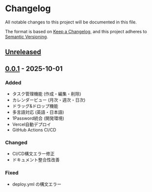 # Changelog

All notable changes to this project will be documented in this file.

The format is based on [Keep a Changelog](https://keepachangelog.com/en/1.0.0/),
and this project adheres to [Semantic Versioning](https://semver.org/spec/v2.0.0.html).

## [Unreleased]

## [0.0.1] - 2025-10-01

### Added
- タスク管理機能 (作成・編集・削除)
- カレンダービュー (月次・週次・日次)
- ドラッグ&ドロップ機能
- 多言語対応 (英語・日本語)
- 1Password統合 (開発環境)
- Vercel自動デプロイ
- GitHub Actions CI/CD

### Changed
- CI/CD構文エラー修正
- ドキュメント整合性改善

### Fixed
- deploy.yml の構文エラー

[Unreleased]: https://github.com/t3-nico/boxlog-app/compare/v0.0.1...HEAD
[0.0.1]: https://github.com/t3-nico/boxlog-app/releases/tag/v0.0.1